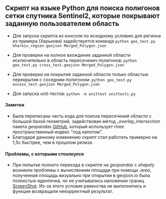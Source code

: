 ## Скрипт на языке Python для поиска полигонов сетки спутника Sentinel2, которые покрывают заданную пользователем область

* Для запуска скрипта из консоли по исходному условию для региона из примера (Харькова) задействуется команда 
`python geo_test.py kharkiv_region.geojson Merged_Polygon.json`

* Для проверки на полное вхождение заданной области исключительно в область пересеченич полигонов:
`python geo_test.py cross_test.geojson Merged_Polygon.json`

* Для проверки на покрытия заданной области только областью перекрытия с
соседним полигоном:
`python geo_test.py excess_test.geojson Merged_Polygon.json`

* Для запуска unit-тестов:
`python -m unittest unittests.py`

#### Заметки
* Была переписана часть кода для поиска пересечений области с большой базой
геометрий, задействован метод __overlay_intersection_ пакета _geopandas_ [GitHub](https://github.com/geopandas/geopandas/blob/master/geopandas/tools/overlay.py), который использует rtree пространственный индекс "под капотом".
* Благодаря данному изменению скрипт стал работать примерно на 1,5с быстрее, чем в прошлом релизе.

#### Проблемы, с которыми стоолкулся
* При попытке полного перехода в скрипте на _geopandas_ с _shapely_ возникли проблемы с вычислением площади при помощи _.area_, полученная площадь визуально при открытии в geojson.io была полностью идентична, но не учитывались наложение границ [ScreenShot](https://prnt.sc/smzxb3).
Из-за этого условия равенства не выполнялись и функции возвращали некорректный результат.